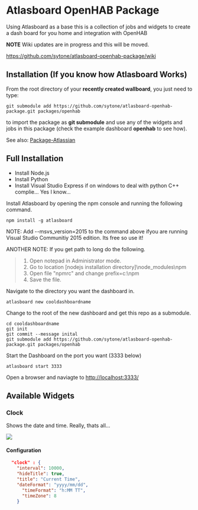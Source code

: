 # Atlasboard OpenHAB Package
Using Atlasboard as a base this is a collection of jobs and widgets to create a dash board for you home and integration with OpenHAB

**NOTE**
Wiki updates are in progress and this will be moved. 

<https://github.com/sytone/atlasboard-openhab-package/wiki>

## Installation (If you know how Atlasboard Works)

From the root directory of your **recently created wallboard**, you just need to type:

    git submodule add https://github.com/sytone/atlasboard-openhab-package.git packages/openhab

to import the package as **git submodule** and use any of the widgets and jobs in this package (check the example dashboard **openhab** to see how).

See also: [Package-Atlassian](https://bitbucket.org/atlassian/atlasboard/wiki/Package-Atlassian)
## Full Installation 
* Install Node.js
* Install Python
* Install Visual Studio Express if on windows to deal with python C++ complie... Yes I know...

Install Atlasboard by opening the npm console and running the following command.
``` 
npm install -g atlasboard 
```
NOTE: Add --msvs_version=2015 to the command above ifyou are running Visual Studio Communitiy 2015 edition. Its free so use it!

ANOTHER NOTE: If you get path to long do the following. 
	
> 1. Open notepad in Administrator mode. 
> 2. Go to location [nodejs installation directory]\node_modules\npm
> 3. Open file "npmrc" and change prefix=c:\npm 
> 4. Save the file.


Navigate to the directory you want the dashboard in. 
``` 
atlasboard new cooldashboardname 
```
Change to the root of the new dashboard and get this repo as a submodule.
```
cd cooldashboardname
git init
git commit --message inital
git submodule add https://github.com/sytone/atlasboard-openhab-package.git packages/openhab
```
Start the Dashboard on the port you want (3333 below)
```
atlasboard start 3333
```

Open a browser and naviagte to [http://localhost:3333/](http://localhost:3333/)


## Available Widgets

### Clock
Shows the date and time. Really, thats all...

![](screenshots/clock.png?raw=true)

#### Configuration
```JSON
  "clock" : {
    "interval": 10000,
    "hideTitle": true,
    "title": "Current Time",
    "dateFormat": "yyyy/mm/dd",
	  "timeFormat": "h:MM TT",
	  "timeZone": 8
	}
```

